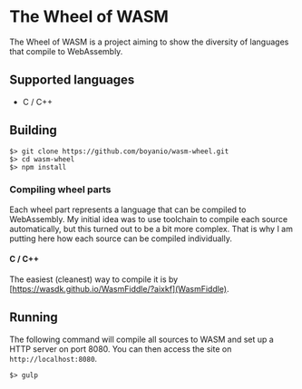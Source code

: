 # The Wheel of WASM

The Wheel of WASM is a project aiming to show the diversity of languages that compile to WebAssembly.

## Supported languages

- C / C++

## Building

```
$> git clone https://github.com/boyanio/wasm-wheel.git
$> cd wasm-wheel
$> npm install
```

### Compiling wheel parts

Each wheel part represents a language that can be compiled to WebAssembly. My initial idea was to use toolchain to compile each source automatically, but this turned out to be a bit more complex. That is why I am putting here how each source can be compiled individually.

#### C / C++

The easiest (cleanest) way to compile it is by [https://wasdk.github.io/WasmFiddle/?aixkf](WasmFiddle).

## Running

The following command will compile all sources to WASM and set up a HTTP server on port 8080. You can then access the site on `http://localhost:8080`.

```
$> gulp
```